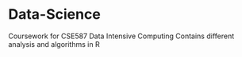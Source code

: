 # Data-Science
Coursework for CSE587 Data Intensive Computing Contains different analysis and algorithms in R
